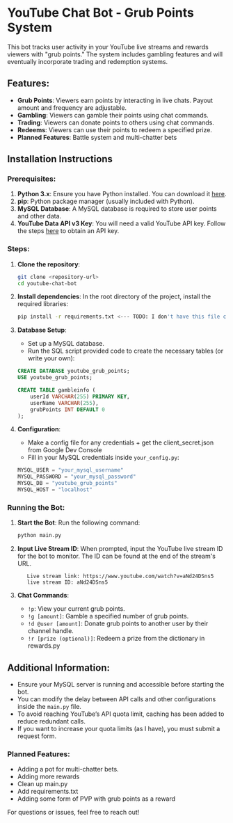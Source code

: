 # YouTube Chat Bot - Grub Points System

This bot tracks user activity in your YouTube live streams and rewards viewers with "grub points." The system includes gambling features and will eventually incorporate trading and redemption systems.

## Features:
- **Grub Points**: Viewers earn points by interacting in live chats. Payout amount and frequency are adjustable.
- **Gambling**: Viewers can gamble their points using chat commands.
- **Trading**: Viewers can donate points to others using chat commands.
- **Redeems**: Viewers can use their points to redeem a specified prize.
- **Planned Features**: Battle system and multi-chatter bets

## Installation Instructions

### Prerequisites:
1. **Python 3.x**: Ensure you have Python installed. You can download it [here](https://www.python.org/downloads/).
2. **pip**: Python package manager (usually included with Python).
3. **MySQL Database**: A MySQL database is required to store user points and other data.
4. **YouTube Data API v3 Key**: You will need a valid YouTube API key. Follow the steps [here](https://developers.google.com/youtube/v3/getting-started) to obtain an API key.

### Steps:

1. **Clone the repository**:
    ```bash
    git clone <repository-url>
    cd youtube-chat-bot
    ```

2. **Install dependencies**:
    In the root directory of the project, install the required libraries:
    ```bash
    pip install -r requirements.txt <--- TODO: I don't have this file created yet!!!!
    ```

3. **Database Setup**:
    - Set up a MySQL database.
    - Run the SQL script provided code to create the necessary tables (or write your own):
    ```sql
    CREATE DATABASE youtube_grub_points;
    USE youtube_grub_points;

    CREATE TABLE gambleinfo (
        userId VARCHAR(255) PRIMARY KEY,
        userName VARCHAR(255),
        grubPoints INT DEFAULT 0
    );
    ```

4. **Configuration**:
    - Make a config file for any credentials + get the client_secret.json from Google Dev Console 
    - Fill in your MySQL credentials inside `your_config.py`:
    ```python
    MYSQL_USER = "your_mysql_username"
    MYSQL_PASSWORD = "your_mysql_password"
    MYSQL_DB = "youtube_grub_points"
    MYSQL_HOST = "localhost"
    ```

### Running the Bot:

1. **Start the Bot**:
    Run the following command:
    ```bash
    python main.py
    ```

2. **Input Live Stream ID**:
    When prompted, input the YouTube live stream ID for the bot to monitor. The ID can be found at the end of the stream's URL.
    ```
       Live stream link: https://www.youtube.com/watch?v=aNd24DSns5
       live stream ID: aNd24DSns5
    ```

4. **Chat Commands**:
    - `!p`: View your current grub points.
    - `!g [amount]`: Gamble a specified number of grub points.
    - `!d @user [amount]`: Donate grub points to another user by their channel handle.
    - `!r [prize (optional)]`: Redeem a prize from the dictionary in rewards.py

## Additional Information:
- Ensure your MySQL server is running and accessible before starting the bot.
- You can modify the delay between API calls and other configurations inside the `main.py` file.
- To avoid reaching YouTube’s API quota limit, caching has been added to reduce redundant calls.
- If you want to increase your quota limits (as I have), you must submit a request form.

### Planned Features:
- Adding a pot for multi-chatter bets.
- Adding more rewards
- Clean up main.py
- Add requirements.txt
- Adding some form of PVP with grub points as a reward
  
For questions or issues, feel free to reach out!
